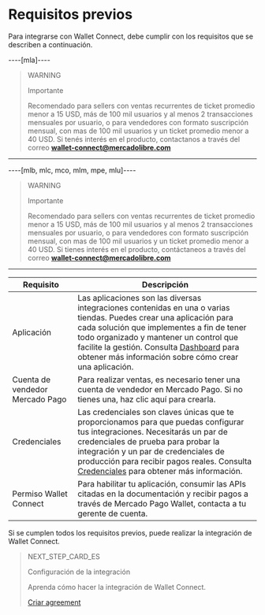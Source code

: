 # Requisitos previos

Para integrarse con Wallet Connect, debe cumplir con los requisitos que se describen a continuación.

----[mla]----
> WARNING
>
> Importante
>
> Recomendado para sellers con ventas recurrentes de ticket promedio menor a 15 USD, más de 100 mil usuarios y al menos 2 transacciones mensuales por usuario, o para vendedores con formato suscripción mensual, con mas de 100 mil usuarios y un ticket promedio menor a 40 USD. Si tenés interés en el producto, contactanos a través del correo **wallet-connect@mercadolibre.com**

------------

----[mlb, mlc, mco, mlm, mpe, mlu]----
> WARNING
>
> Importante
>
> Recomendado para sellers con ventas recurrentes de ticket promedio menor a 15 USD, más de 100 mil usuarios y al menos 2 transacciones mensuales por usuario, o para vendedores con formato suscripción mensual, con mas de 100 mil usuarios y un ticket promedio menor a 40 USD. Si tienes interés en el producto, contáctaneos a través del correo **wallet-connect@mercadolibre.com**

------------


| Requisito  | Descripción  |
| --- | --- |
| Aplicación  | Las aplicaciones son las diversas integraciones contenidas en una o varias tiendas. Puedes crear una aplicación para cada solución que implementes a fin de tener todo organizado y mantener un control que facilite la gestión. Consulta [Dashboard](/developers/es/docs/wallet-connect/additional-content/dashboard/introduction) para obtener más información sobre cómo crear una aplicación. |
| Cuenta de vendedor Mercado Pago | Para realizar ventas, es necesario tener una cuenta de vendedor en Mercado Pago. Si no tienes una, haz clic aquí para crearla.  |
| Credenciales | Las credenciales son claves únicas que te proporcionamos para que puedas configurar tus integraciones. Necesitarás un par de credenciales de prueba para probar la integración y un par de credenciales de producción para recibir pagos reales. Consulta [Credenciales](/developers/es/docs/wallet-connect/additional-content/credentials) para obtener más información.  |
| Permiso Wallet Connect  | Para habilitar tu aplicación, consumir las APIs citadas en la documentación y recibir pagos a través de Mercado Pago Wallet, contacta a tu gerente de cuenta.  |

Si se cumplen todos los requisitos previos, puede realizar la integración de Wallet Connect.

> NEXT_STEP_CARD_ES
>
> Configuración de la integración
>
> Aprenda cómo hacer la integración de Wallet Connect.
>
> [Criar agreement](/developers/es/docs/wallet-connect/integration-configuration/create-agreement)